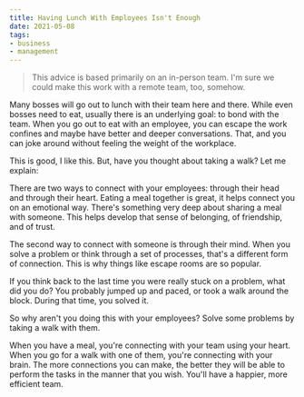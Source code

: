 ```yaml
---
title: Having Lunch With Employees Isn't Enough
date: 2021-05-08
tags:
- business
- management
---
```

> This advice is based primarily on an in-person team. I'm sure we could make this work with a remote team, too, somehow.

<!--more-->

Many bosses will go out to lunch with their team here and there. While even bosses need to eat, usually there is an underlying goal: to bond with the team.  When you go out to eat with an employee, you can escape the work confines and maybe have better and deeper conversations.  That, and you can joke around without feeling the weight of the workplace.

This is good, I like this.  But, have you thought about taking a walk?  Let me explain:

There are two ways to connect with your employees: through their head and through their heart.  Eating a meal together is great, it helps connect you on an emotional way. There's something very deep about sharing a meal with someone.  This helps develop that sense of belonging, of friendship, and of trust.

The second way to connect with someone is through their mind. When you solve a problem or think through a set of processes, that's a different form of connection. This is why things like escape rooms are so popular.  

If you think back to the last time you were really stuck on a problem, what did you do? You probably jumped up and paced, or took a walk around the block. During that time, you solved it.

So why aren't you doing this with your employees?  Solve some problems by taking a walk with them.

When you have a meal, you're connecting with your team using your heart. When you go for a walk with one of them, you're connecting with your brain.  The more connections you can make, the better they will be able to perform the tasks in the manner that you wish. You'll have a happier, more efficient team.